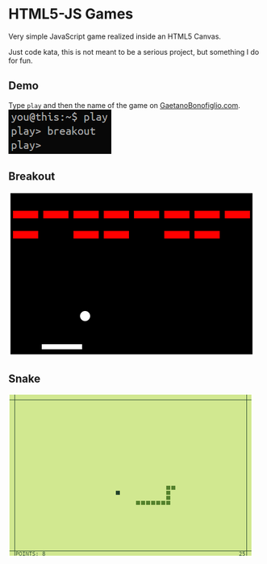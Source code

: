 # HTML5-JS Games
Very simple JavaScript game realized inside an HTML5 Canvas. 

Just code kata, this is not meant to be a serious project, but something I do for fun.

## Demo
Type ```play``` and then the name of the game on [GaetanoBonofiglio.com](http://www.gaetanobonofiglio.com/).
![demo](demo.png)

## Breakout
![capture](capture.png)

## Snake
![capture](capture2.png)
